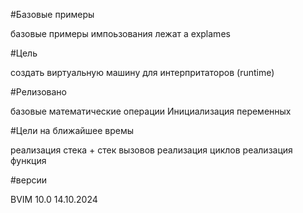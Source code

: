 #Базовые примеры

базовые примеры импоьзования лежат а explames

#Цель

создать виртуальную машину для интерпритаторов (runtime)

#Релизовано

базовые математические операции 
Инициализация переменных

#Цели на ближайшее времы

реализация стека + стек вызовов
реализация циклов
реализация функция 

#версии 

BVIM 10.0 14.10.2024